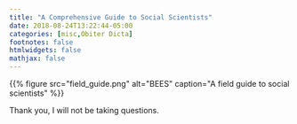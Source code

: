 ```yaml
---
title: "A Comprehensive Guide to Social Scientists"
date: 2018-08-24T13:22:44-05:00
categories: [misc,Obiter Dicta]
footnotes: false
htmlwidgets: false
mathjax: false
---
```



{{% figure src="field_guide.png" alt="BEES" caption="A field guide to social scientists" %}}

Thank you, I will not be taking questions.
